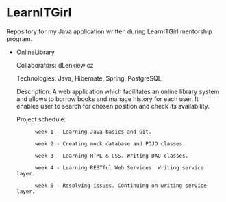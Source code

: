 # LearnITGirl

Repository for my Java application written during LearnITGirl mentorship program.

- OnlineLibrary
  
  Collaborators: dLenkiewicz

	Technologies: Java, Hibernate, Spring, PostgreSQL
		
	Description: A web application which facilitates an online library system and allows to borrow books and manage history for each user. It enables user to search for chosen position and check its availability.
		
	Project schedule:

			week 1 - Learning Java basics and Git.

			week 2 - Creating mock database and POJO classes.

			week 3 - Learning HTML & CSS. Writing DAO classes.
			
			week 4 - Learning RESTful Web Services. Writing service layer.
			
			week 5 - Resolving issues. Continuing on writing service layer.

